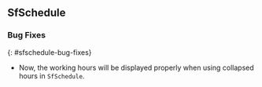 ﻿## SfSchedule

### Bug Fixes
{: #sfschedule-bug-fixes}

* Now, the working hours will be displayed properly when using collapsed hours in `SfSchedule`.

